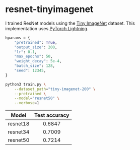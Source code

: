 # resnet-tinyimagenet

I trained ResNet models using the [Tiny ImageNet](https://www.kaggle.com/c/tiny-imagenet) dataset. This implementation uses [PyTorch Lightning](https://github.com/PyTorchLightning/pytorch-lightning).

```python
hparams = {
    "pretrained": True,
    "output_size": 200,
    "lr": 0.1,
    "max_epochs": 50,
    "weight_decay": 5e-4,
    "batch_size": 128,
    "seed": 12345,
}
```

```bash
python3 train.py \
    --dataset_path="tiny-imagenet-200" \
    --pretrained \
    --model="resnet50" \
    --verbose=1
```


|  Model   | Test accuracy |
| :------: | :-----------: |
| resnet18 |    0.6847     |
| resnet34 |    0.7009     |
| resnet50 |    0.7214     |
